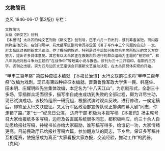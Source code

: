 ### 文教简讯
克风
1946-06-17
第2版()
专栏：

    文教简讯
    太岳《新文艺》创刊
    【本报讯】太岳区的纯文艺刊物《新文艺》创刊号，已于六月一日出刊，该刊筹备虽短，而内容尚称生动充实，在创刊号中，有太岳军区副司令员孙定国《关于写作中三个问题的意见》一文，对太岳区过去的新文艺运动，作了概括的叙述，特别是对今后如何去向毛主席所指示的文艺方向努力，提出许多具体意见。其它有以太岳区正在轰轰烈烈进行的群众运动为主题的“剜穷根”，和八年抗战对敌斗争为主题的“在战争中”等短篇小说与报告。该刊为三十二开铅印，每期约三万字。该刊之出版，实为四月边区文艺座谈会开展新文艺运动决定，在太岳区具体实现的开始。
  “甲申三百年祭”  第四种应征本编就
    【本报长治讯】太行文联前征求将“甲申三百年祭”改编为戏剧，现已有第四种应征本编就。晋冀鲁豫军政大学焦一民、韩庭佐、田未明、庄耀明四先生集体改编，本定名为“十八天江山”，为京剧形式，全剧三十多场，穿插群众场面很多，描写李自成由成功到失败的全部过程，颇为详尽生动，现已试演成功，该校特组织一研究组，根据试演时观众反映，进行修改，一俟定稿后，即寄至太行文联应征。又太行军区政治部宣传队现正排演四幕大剧“同志，你走错了路。”定“七一”纪念日公演。
        边府干部  积极为本报写稿
    【本报讯】扬主席号召大家给报纸多多写稿，边府及各直属系统很多同志，都积极响应，约三十余人自动愿给报社写稿，孙秘书长亦给大家鼓励，谁写稿写得多，给谁记一功，大家情绪更高。目前民政厅已给报社写稿六篇，参加翻身队的同志，下乡后，保证多写稿并互相竞赛，使报纸成为真正“大家看报大家办报，交流经验，推动工作”的武器。（克风）

